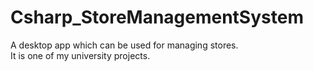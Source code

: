 # Csharp_StoreManagementSystem <br>
A desktop app which can be used  for managing stores.<br>
It is one of my university projects.
